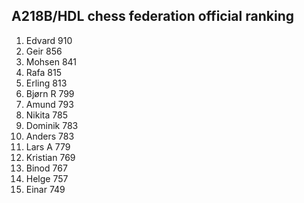 A218B/HDL chess federation official ranking
-------------------------------------------
1.  Edvard      910
2.  Geir        856
3.  Mohsen      841
4.  Rafa        815
5.  Erling      813
6.  Bjørn R     799
7.  Amund       793
8.  Nikita      785
9.  Dominik     783
10. Anders      783
11. Lars A      779
12. Kristian    769
13. Binod       767
14. Helge       757
15. Einar       749
